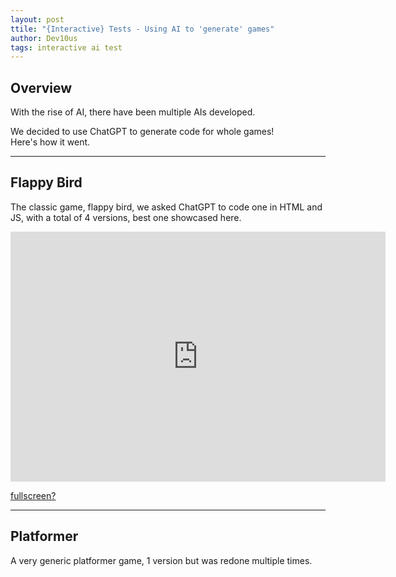 ```yaml
---
layout: post
ttile: "{Interactive} Tests - Using AI to 'generate' games"
author: Dev10us
tags: interactive ai test
---
```


## Overview

With the rise of AI, there have been multiple AIs developed.

We decided to use ChatGPT to generate code for whole games!\
Here's how it went.

---

## Flappy Bird

The classic game, flappy bird, we asked ChatGPT to code one in HTML and JS, with a total of 4 versions, best one showcased here.

<iframe src="https://scripta-mirabilia.github.io/interactives/flappybird4.html" style="border:0px #ffffff none;" name="myiFrame" scrolling="no" frameborder="1" marginheight="0px" marginwidth="0px" height="400px" width="600px" allowfullscreen></iframe>

[fullscreen?](https://scripta-mirabilia.github.io/interactives/flappybird4.html)

---

## Platformer

A very generic platformer game, 1 version but was redone multiple times.

